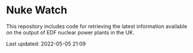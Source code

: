 # Nuke Watch

This repository includes code for retrieving the latest information available on the output of EDF nuclear power plants in the UK.

Last updated: 2022-05-05 21:09